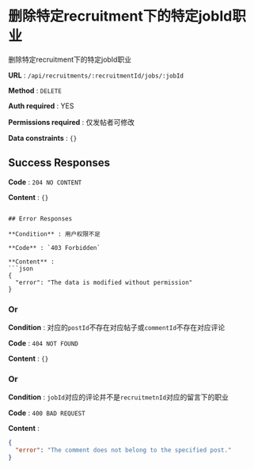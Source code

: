 # 删除特定recruitment下的特定jobId职业

删除特定recruitment下的特定jobId职业

**URL** : `/api/recruitments/:recruitmentId/jobs/:jobId`

**Method** : `DELETE`

**Auth required** : YES

**Permissions required** : 仅发帖者可修改

**Data constraints** : `{}`

## Success Responses

**Code** : `204 NO CONTENT`

**Content** : `{}`
```

## Error Responses

**Condition** : 用户权限不足

**Code** : `403 Forbidden`

**Content** : 
```json
{
  "error": "The data is modified without permission"
}
```
### Or

**Condition** : 对应的`postId`不存在对应帖子或`commentId`不存在对应评论

**Code** : `404 NOT FOUND`

**Content** : `{}`

### Or

**Condition** : `jobId`对应的评论并不是`recruitmetnId`对应的留言下的职业

**Code** : `400 BAD REQUEST`

**Content** : 
```json
{
  "error": "The comment does not belong to the specified post."
}
```